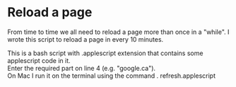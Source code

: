 # Reload a page

From time to time we all need to reload a page more than once in a "while".
I wrote this script to reload a page in every 10 minutes. 

This is a bash script with .applescript extension that contains some applescript code in it. <br/>
Enter the required part on line 4 (e.g. "google.ca"). <br/>
On Mac I run it on the terminal using the command . refresh.applescript

